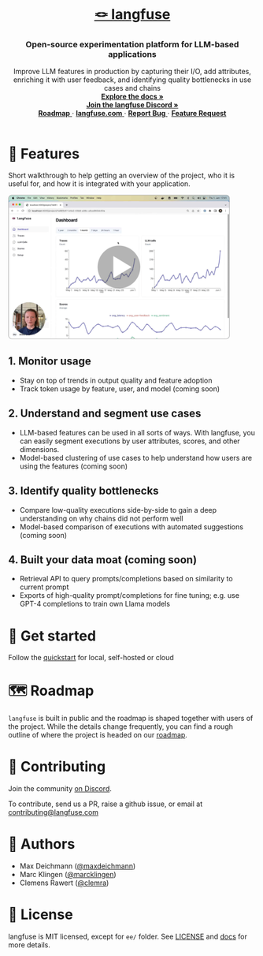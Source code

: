 <div align="center">
   <a href="https://langfuse.com">
      <h1>🪢 langfuse</h1>
   </a>
   <h3>
      Open-source experimentation platform for LLM-based applications
   </h3>
   <span>
      Improve LLM features in production by capturing their I/O, add attributes, enriching it with user feedback, and identifying quality bottlenecks in use cases and chains
   </span>
   <div>
      <a href="https://langfuse.com/docs">
         <strong>Explore the docs »</strong>
      </a>
      </br>
      <a href="https://discord.gg/7NXusRtqYU">
         <strong>Join the langfuse Discord »</strong>
      </a>
      </br>
      <a href="https://langfuse.com/#roadmap">
         <strong>Roadmap</strong>
      </a> ·
      <a href="https://langfuse.com">
         <strong>langfuse.com</strong>
      </a> ·
      <a href="https://github.com/langfuse/langfuse/issues/new?labels=%F0%9F%90%9E%E2%9D%94+unconfirmed+bug&projects=&template=bug_report.yml&title=bug%3A+">
         <strong>Report Bug</strong>
      </a> ·
      <a href="https://github.com/langfuse/langfuse/issues/new?assignees=&labels=%E2%9C%A8+enhancement&projects=&template=feature_request.yml&title=feat%3A+">
         <strong>Feature Request</strong>
      </a>
   </div>

</div>
</br>

# 🤖 Features

Short walkthrough to help getting an overview of the project, who it is useful for, and how it is integrated with your application.

<a href="https://langfuse.com/docs#walkthrough">
   <img src="readme_walkthrough_thumbnail.png" width="450" title="Walkthrough" />
</a>

## 1. Monitor usage

- Stay on top of trends in output quality and feature adoption
- Track token usage by feature, user, and model (coming soon)

## 2. Understand and segment use cases

- LLM-based features can be used in all sorts of ways. With langfuse, you can easily segment executions by user attributes, scores, and other dimensions.
- Model-based clustering of use cases to help understand how users are using the features (coming soon)

## 3. Identify quality bottlenecks

- Compare low-quality executions side-by-side to gain a deep understanding on why chains did not perform well
- Model-based comparison of executions with automated suggestions (coming soon)

## 4. Built your data moat (coming soon)

- Retrieval API to query prompts/completions based on similarity to current prompt
- Exports of high-quality prompt/completions for fine tuning; e.g. use GPT-4 completions to train own Llama models

# 🚴‍ Get started

Follow the [quickstart](https://langfuse.com/docs/get-started) for local, self-hosted or cloud

# 🗺️ Roadmap

`langfuse` is built in public and the roadmap is shaped together with users of the project. While the details change frequently, you can find a rough outline of where the project is headed on our [roadmap](http://langfuse.com/#roadmap).

# 👫 Contributing

Join the community [on Discord](https://discord.gg/7NXusRtqYU).

To contribute, send us a PR, raise a github issue, or email at contributing@langfuse.com

# 🥷 Authors

- Max Deichmann ([@maxdeichmann](https://github.com/maxdeichmann))
- Marc Klingen ([@marcklingen](https://github.com/marcklingen))
- Clemens Rawert ([@clemra](https://github.com/clemra))

# 📜 License

langfuse is MIT licensed, except for `ee/` folder. See [LICENSE](LICENSE) and [docs](https://langfuse.com/docs/open-source) for more details.
